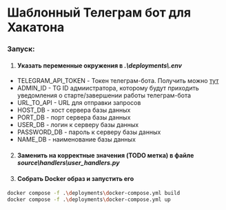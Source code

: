 # Шаблонный Телеграм бот для Хакатона

### Запуск:

1. #### Указать переменные окружения в _.\\deployments\\.env_
* TELEGRAM_API_TOKEN - Токен телеграм-бота. Получить можно [тут](https://t.me/BotFather)
* ADMIN_ID - TG ID адмиистратора, которому будут приходить уведомления о старте/завершении работы телеграм-бота
* URL_TO_API - URL для отправки запросов
* HOST_DB - хост сервера базы данных
* PORT_DB - порт сервера базы данных
* USER_DB - логин к серверу базы данных
* PASSWORD_DB - пароль к серверу базы данных
* NAME_DB - наименование базы данных

2. #### Заменить на корректные значения (TODO метка) в файле _source\handlers\user_handlers.py_

3. #### Собрать Docker образ и запустить его
```bash
docker compose -f .\deployments\docker-compose.yml build
docker compose -f .\deployments\docker-compose.yml up
```